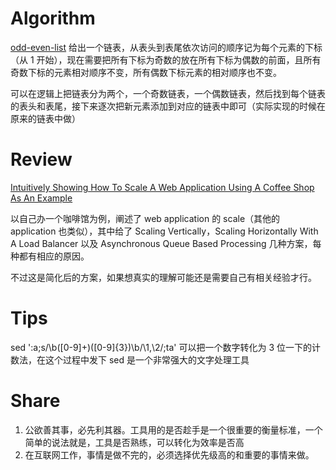 # Algorithm
[odd-even-list](https://leetcode.com/problems/odd-even-linked-list) 给出一个链表，从表头到表尾依次访问的顺序记为每个元素的下标（从 1 开始），现在需要把所有下标为奇数的放在所有下标为偶数的前面，且所有奇数下标的元素相对顺序不变，所有偶数下标元素的相对顺序也不变。

可以在逻辑上把链表分为两个，一个奇数链表，一个偶数链表，然后找到每个链表的表头和表尾，接下来逐次把新元素添加到对应的链表中即可（实际实现的时候在原来的链表中做）

# Review
[Intuitively Showing How To Scale A Web Application Using A Coffee Shop As An Example](http://highscalability.com/blog/2014/3/17/intuitively-showing-how-to-scale-a-web-application-using-a-c.html)

以自己办一个咖啡馆为例，阐述了 web application 的 scale（其他的 application 也类似），其中给了 Scaling Vertically，Scaling Horizontally With A Load Balancer 以及 Asynchronous Queue Based Processing 几种方案，每种都有相应的原因。

不过这是简化后的方案，如果想真实的理解可能还是需要自己有相关经验才行。

# Tips
sed ':a;s/\b\([0-9]\+\)\([0-9]\{3\}\)\b/\1,\2/;ta' 可以把一个数字转化为 3 位一下的计数法，在这个过程中发下 sed 是一个非常强大的文字处理工具

# Share
1. 公欲善其事，必先利其器。工具用的是否趁手是一个很重要的衡量标准，一个简单的说法就是，工具是否熟练，可以转化为效率是否高
2. 在互联网工作，事情是做不完的，必须选择优先级高的和重要的事情来做。
